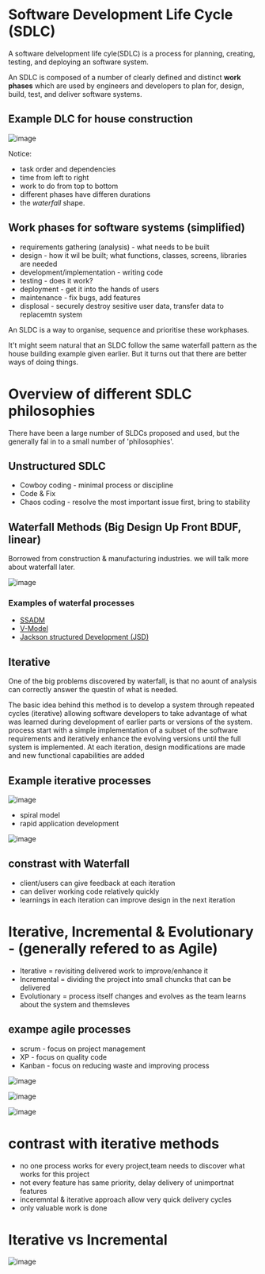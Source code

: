 # Software Development Life Cycle (SDLC)

A software delvelopment life cyle(SDLC) is a process for planning, creating, testing, and deploying an software system.

An SDLC is  composed of a number of clearly defined and distinct __work phases__ which are used by engineers and 
developers to plan for, design, build, test, and deliver software systems.

## Example DLC for house construction

![image](https://user-images.githubusercontent.com/105429/122201264-c674f480-ce93-11eb-959a-79d7caf7636d.png)


Notice:
- task order and dependencies
- time from left to right
- work to do from top to bottom
- different phases have differen durations
- the _waterfall_ shape.

## Work phases for software systems (simplified)

- requirements gathering (analysis) - what needs to be built
- design - how it wil be built; what functions, classes, screens, libraries are needed 
- development/implementation - writing code
- testing - does it work?
- deployment - get it into the hands of users
- maintenance - fix bugs, add features
- displosal - securely destroy sesitive user data, transfer data to replacemtn system

An SLDC is a way to organise, sequence and prioritise these workphases.

It't might seem natural that an SLDC follow the same waterfall pattern as the house building example given earlier. But it turns out that there are better ways of doing things.

# Overview of different SDLC philosophies

There have been a large number of SLDCs proposed and used, but the generally fal in to a small number of 'philosophies'.

## Unstructured SDLC

- Cowboy coding - minimal process or discipline
- Code & Fix
- Chaos coding - resolve the most important issue first, bring to stability

## Waterfall Methods (Big Design Up Front BDUF, linear)

Borrowed from construction & manufacturing industries. we will talk more about waterfall later.

![image](https://user-images.githubusercontent.com/105429/122202919-6aab6b00-ce95-11eb-89c1-1b4f97dfa954.png)

### Examples of waterfal processes
- [SSADM](https://en.wikipedia.org/wiki/Structured_systems_analysis_and_design_method)
- [V-Model](https://en.wikipedia.org/wiki/V-Model)
- [Jackson structured Development (JSD)](https://en.wikipedia.org/wiki/Jackson_system_development)

## Iterative

One of the big problems discovered by waterfall, is that no aount of analysis can correctly answer the questin of what is needed.

The basic idea behind this method is to develop a system through repeated cycles (iterative)
allowing software developers to take advantage of what was learned during development of earlier parts or versions of the system.
process start with a simple implementation of a subset of the software requirements and iteratively enhance the evolving versions until the full system is
implemented. At each iteration, design modifications are made and new functional capabilities are added

## Example iterative processes

![image](https://user-images.githubusercontent.com/105429/122206163-fa064d80-ce98-11eb-9044-fc19c24472e9.png)

- spiral model
- rapid application development

![image](https://user-images.githubusercontent.com/105429/122206068-de02ac00-ce98-11eb-8158-5a2253bcdc7b.png)


## constrast with Waterfall

- client/users can give feedback at each iteration
- can deliver working code relatively quickly
- learnings in each iteration can improve design in the next iteration



# Iterative, Incremental & Evolutionary - (generally refered to as Agile)

- Iterative = revisiting delivered work to improve/enhance it
- Incremental = dividing the project into small chuncks that can be delivered
- Evolutionary = process itself changes and evolves as the team learns about the system and themsleves

## exampe agile processes

- scrum - focus on project management
- XP - focus on quality code
- Kanban - focus on reducing waste and improving process

![image](https://user-images.githubusercontent.com/105429/122208521-51a5b880-ce9b-11eb-9893-0bbccd0c8737.png)

![image](https://user-images.githubusercontent.com/105429/122208475-3f2b7f00-ce9b-11eb-8d47-87b94fe9635e.png)

![image](https://user-images.githubusercontent.com/105429/122208543-579b9980-ce9b-11eb-8144-11d3dd39a02a.png)




# contrast with iterative methods

- no one process works for every project,team needs to discover what works for this project
- not every feature has same priority, delay delivery of unimportnat features 
- inceremntal & iterative approach allow very quick delivery cycles
- only valuable work is done 


# Iterative vs Incremental

![image](https://user-images.githubusercontent.com/105429/122209054-fde79f00-ce9b-11eb-86c5-27ca260639f8.png)



